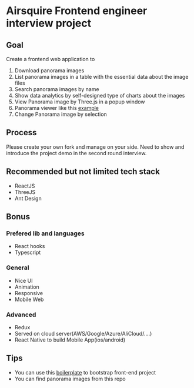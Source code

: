 # Airsquire Frontend engineer interview project

## Goal

Create a frontend web application to 

  1. Download panorama images
  2. List panorama images in a table with the essential data about the image files
  3. Search panorama images by name
  4. Show data analytics by self-designed type of charts about the images
  5. View Panorama image by Three.js in a popup window
  6. Panorama viewer like this [example](https://threejs.org/examples/webgl_panorama_equirectangular.html)
  7. Change Panorama image by selection

## Process 

Please create your own fork and manage on your side. 
Need to show and introduce the project demo in the second round interview.

## Recommended but not limited tech stack

- ReactJS
- ThreeJS
- Ant Design

## Bonus

### Prefered lib and languages
- React hooks
- Typescript

### General
- Nice UI
- Animation
- Responsive
- Mobile Web

### Advanced
- Redux
- Served on cloud server(AWS/Google/Azure/AliCloud/....)
- React Native to build Mobile App(ios/android)

## Tips

- You can use this [boilerplate](https://github.com/AirGo3D/frontend-boilerplate) to bootstrap front-end project
- You can find panorama images from this repo
